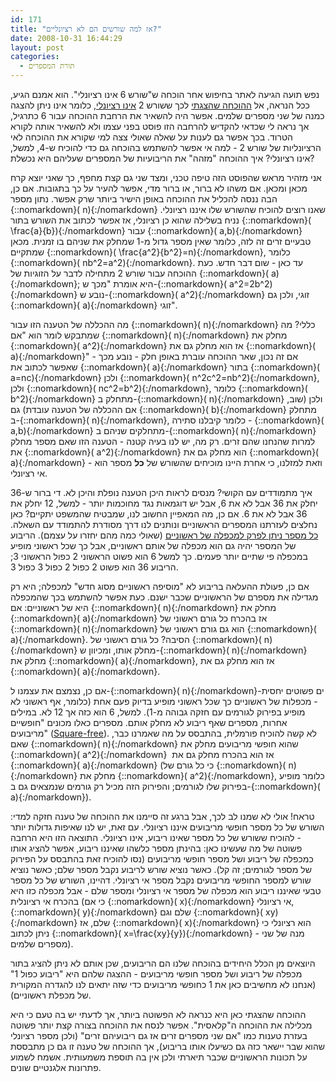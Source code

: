 ```yaml
---
id: 171
title: "אז למה שורשים הם לא רציונליים?"
date: 2008-10-31 16:44:29
layout: post
categories: 
  - תורת המספרים
---
```

נפש תועה הגיעה לאתר בחיפוש אחר הוכחה ש"שורש 6 אינו רציונלי". הוא אמנם הגיע, ככל הנראה, אל <a href="http://www.gadial.net/?p=27">ההוכחה שהצגתי</a> לכך ששורש 2 <a href="http://he.wikipedia.org/wiki/%D7%9E%D7%A1%D7%A4%D7%A8_%D7%90%D7%99_%D7%A8%D7%A6%D7%99%D7%95%D7%A0%D7%9C%D7%99">אינו רציונלי</a>, כלומר אינו ניתן להצגה כמנה של שני מספרים שלמים. אפשר היה להשאיר את הרחבת ההוכחה עבור 6 כתרגיל, אך נראה לי שכדאי להקדיש להרחבה הזו פוסט בפני עצמו ולא להשאיר אותה לקורא הטרוד. בכך אפשר גם לענות על שאלה שאולי צצה למי שקורא את ההוכחה לאי הרציונליות של שורש 2 - למה אי אפשר להשתמש בהוכחה גם כדי להוכיח ש-4, למשל, אינו רציונלי? איך ההוכחה "מזהה" את הריבועיות של המספרים שעליהם היא נכשלת?

אני מזהיר מראש שהפוסט הזה טיפה טכני, ומצד שני גם קצת מחפף, כך שאני יוצא קרח מכאן ומכאן. אם משהו לא ברור, או ברור מדי, אפשר להעיר על כך בתגובות.
אם כן, הבה ננסה להכליל את ההוכחה באופן הישיר ביותר שרק אפשר. נתון מספר {::nomarkdown}\( n\){:/nomarkdown} שאנו רוצים להוכיח שהשורש שלו איננו רציונלי. נניח בשלילה שהוא כן רציונלי, אז אפשר לכתוב את השורש בתור {::nomarkdown}\( \frac{a}{b}\){:/nomarkdown} עבור {::nomarkdown}\( a,b\){:/nomarkdown} טבעיים זרים זה לזה, כלומר שאין מספר גדול מ-1 שמחלק את שניהם בו זמנית. מכאן שמתקיים {::nomarkdown}\( \frac{a^2}{b^2}=n\){:/nomarkdown}, כלומר {::nomarkdown}\( nb^2=a^2\){:/nomarkdown}. עד כאן - שום דבר חדש. כעת ההוכחה עבור שורש 2 מתחילה לדבר על הזוגיות של {::nomarkdown}\( a\){:/nomarkdown}; היא אומרת "מכך ש-{::nomarkdown}\( a^2=2b^2\){:/nomarkdown} נובע ש-{::nomarkdown}\( a^2\){:/nomarkdown} זוגי, ולכן גם {::nomarkdown}\( a\){:/nomarkdown} זוגי".

מה ההכללה של הטענה הזו עבור {::nomarkdown}\( n\){:/nomarkdown} כללי? מה שמתבקש לומר הוא "אם {::nomarkdown}\( n\){:/nomarkdown} מחלק את {::nomarkdown}\( a^2\){:/nomarkdown} אז הוא מחלק גם את {::nomarkdown}\( a\){:/nomarkdown}" - אם זה נכון, שאר ההוכחה עוברת באופן חלק - נובע מכך שאפשר לכתוב את {::nomarkdown}\( a\){:/nomarkdown} בתור {::nomarkdown}\( a=nc\){:/nomarkdown} ולכן {::nomarkdown}\( n^2c^2=nb^2\){:/nomarkdown}, ולכן {::nomarkdown}\( nc^2=b^2\){:/nomarkdown}, כלומר {::nomarkdown}\( b^2\){:/nomarkdown} מתחלק ב-{::nomarkdown}\( n\){:/nomarkdown} ולכן (שוב, אם ההכללה של הטענה עובדת) גם {::nomarkdown}\( b\){:/nomarkdown} מתחלק ב-{::nomarkdown}\( n\){:/nomarkdown}, כלומר קיבלנו סתירה - {::nomarkdown}\( a,b\){:/nomarkdown} מתחלקים שניהם ב-{::nomarkdown}\( n\){:/nomarkdown} למרות שהנחנו שהם זרים. רק מה, יש לנו בעיה קטנה - הטענה הזו שאם מספר מחלק את {::nomarkdown}\( a^2\){:/nomarkdown} הוא מחלק גם את {::nomarkdown}\( a\){:/nomarkdown} - וזאת למזלנו, כי אחרת היינו מוכיחים שהשורש של <strong>כל</strong> מספר הוא אי רציונלי.

איך מתמודדים עם הקושי? מנסים לראות היכן הטענה נופלת והיכן לא. די ברור ש-36 יחלק את 36 אבל לא את 6, אבל יש דוגמאות נגד מחוכמות יותר - למשל, 12 יחלק את 36 אבל לא את 6. אם כן, מה המאפיין החשוב לנו, שמבטיח שהמשפט יתקיים? כאן נחלצים לעזרתנו המספרים הראשוניים ונותנים לנו דרך מסודרת להתמודד עם השאלה. <a href="http://he.wikipedia.org/wiki/%D7%94%D7%9E%D7%A9%D7%A4%D7%98_%D7%94%D7%99%D7%A1%D7%95%D7%93%D7%99_%D7%A9%D7%9C_%D7%94%D7%90%D7%A8%D7%99%D7%AA%D7%9E%D7%98%D7%99%D7%A7%D7%94">כל מספר ניתן לפרק למכפלה של ראשוניים</a> (שאולי כמה מהם יחזרו על עצמם). הריבוע של המספר יהיה גם הוא מכפלה של אותם ראשוניים, אבל כך שכל ראשוני מופיע במכפלה פי שתיים יותר פעמים. כך למשל 6 הוא פשוט הראשוני 2 כפול הראשוני 3; הריבוע 36 הוא פשוט 2 כפול 2 כפול 3 כפול 3.

אם כן, פעולת ההעלאה בריבוע לא "מוסיפה ראשוניים מסוג חדש" למכפלה; היא רק מגדילה את מספרם של הראשוניים שכבר ישנם. כעת אפשר להשתמש בכך שהמכפלה היא של ראשוניים: אם {::nomarkdown}\( n\){:/nomarkdown} מחלק את {::nomarkdown}\( a\){:/nomarkdown} אז בהכרח כל גורם ראשוני של {::nomarkdown}\( n\){:/nomarkdown} הוא גם גורם ראשוני של {::nomarkdown}\( a\){:/nomarkdown}. הסיבה? כל גורם ראשוני של {::nomarkdown}\( n\){:/nomarkdown} מחלק אותו, ומכיוון ש-{::nomarkdown}\( n\){:/nomarkdown} מחלק את {::nomarkdown}\( a\){:/nomarkdown}, אז הוא מחלק גם את {::nomarkdown}\( a\){:/nomarkdown}.

אם כן, נצמצם את עצמנו ל-{::nomarkdown}\( n\){:/nomarkdown}-ים פשוטים יחסית - מכפלות של ראשוניים כך שכל ראשוני מופיע בדיוק פעם אחת (כלומר, אף ראשוני לא מופיע בפירוק לגורמים עם חזקה גבוהה מ-1). למשל, 6 הוא כזה אך 12 לא. במילים אחרות, מספרים שאף ריבוע לא מחלק אותם. מספרים כאלו מכונים "חופשיים מריבועים" (<a href="http://en.wikipedia.org/wiki/Square-free_integer">Square-free</a>). לא קשה להוכיח פורמלית, בהתבסס על מה שאמרנו כבר, שאם {::nomarkdown}\( n\){:/nomarkdown} שהוא חופשי מריבועים מחלק את {::nomarkdown}\( a^2\){:/nomarkdown}  אז הוא בהכרח מחלק גם את {::nomarkdown}\( a\){:/nomarkdown} (כי כל גורם של {::nomarkdown}\( n\){:/nomarkdown} מחלק את {::nomarkdown}\( a^2\){:/nomarkdown}, כלומר מופיע בפירוק שלו לגורמים; והפירוק הזה מכיל רק גורמים שנמצאים גם ב-{::nomarkdown}\( a\){:/nomarkdown}).

טראח! אולי לא שמנו לב לכך, אבל ברגע זה סיימנו את ההוכחה של טענה חזקה למדי: השורש של כל מספר חופשי מריבועים איננו רציונלי. עם זאת, יש לנו שאיפות גדולות יותר - להוכיח ששורש של כל מספר שאינו ריבוע, אינו רציונלי. התוצאה הזו היא הרחבה פשוטה של מה שעשינו כאן: בהינתן מספר כלשהו שאיננו ריבוע, אפשר להציג אותו כמכפלה של ריבוע ושל מספר חופשי מריבועים (נסו להוכיח זאת בהתבסס על הפירוק של מספר לגורמים; זה קל). כאשר נוציא שורש לריבוע נקבל מספר שלם; כאשר נוציא שורש למספר החופשי מריבועים נקבל מספר אי רציונלי. דהיינו, השורש של כל מספר טבעי שאיננו ריבוע הוא מכפלה של מספר אי רציונלי ומספר שלם - אבל מכפלה כזו היא בהכרח אי רציונלית (כי אם {::nomarkdown}\( x\){:/nomarkdown} אי רציונלי, {::nomarkdown}\( y\){:/nomarkdown} שלם וגם {::nomarkdown}\( xy\){:/nomarkdown} שלם, אז {::nomarkdown}\( x\){:/nomarkdown} הוא רציונלי כי ניתן לכתוב {::nomarkdown}\( x=\frac{xy}{y}\){:/nomarkdown} - מנה של שני מספרים שלמים).

היוצאים מן הכלל היחידים בהוכחה שלנו הם הריבועים, שכן אותם לא ניתן להציג בתור מכפלה של ריבוע ושל מספר חופשי מריבועים - ההצגה שלהם היא "ריבוע כפול 1" (אנחנו לא מחשיבים כאן את 1 כחופשי מריבועים כדי שזה יתאים לנו להגדרה המקורית של מכפלת ראשוניים).

ההוכחה שהצגתי כאן היא כנראה לא הפשוטה ביותר, אך לדעתי יש בה טעם כי היא מכלילה את ההוכחה ה"קלאסית". אפשר לנסח את ההוכחה בצורה קצת יותר פשוטה בעזרת טענות כמו "אם שני מספרים זרים אז גם ריבועיהם זרים" (ולכן מספר רציונלי שהוא שבר יישאר כזה גם כשיעלו אותו בריבוע), אך ההוכחה של טענה זו גם כן מתבססת על תכונות הראשוניים שכבר תיארתי ולכן אין בה תוספת משמעותית. אשמח לשמוע פתרונות אלגנטיים שונים.
